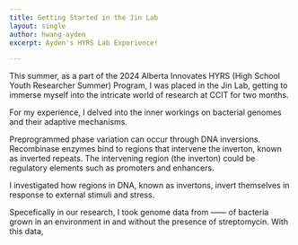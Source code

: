 ```yaml
---
title: Getting Started in the Jin Lab 
layout: single
author: hwang-ayden
excerpt: Ayden's HYRS Lab Experience! 

---
```


This summer, as a part of the 2024 Alberta Innovates HYRS (High School Youth Researcher Summer) Program, I was placed in the Jin Lab, getting to immerse myself into the intricate world of research at CCIT for two months. 

For my experience, I delved into the inner workings on bacterial genomes and their adaptive mechanisms. 

Preprogrammed phase variation can occur through DNA inversions. Recombinase enzymes bind to regions that intervene the inverton, known as inverted repeats. The intervening region (the inverton) could be regulatory elements such as promoters and enhancers. 

I investigated how regions in DNA, known as invertons, invert themselves in response to external stimuli and stress. 

Specefically in our research, I took genome data from —— of bacteria grown in an environment in and without the presence of streptomycin. With this data, 



